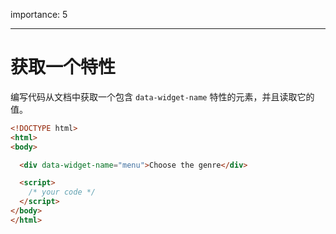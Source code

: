 importance: 5

---

# 获取一个特性

编写代码从文档中获取一个包含 `data-widget-name` 特性的元素，并且读取它的值。

```html run
<!DOCTYPE html>
<html>
<body>

  <div data-widget-name="menu">Choose the genre</div>

  <script>
    /* your code */
  </script>
</body>
</html>
```
